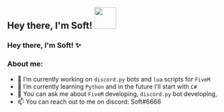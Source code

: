 <h2> Hey there, I'm Soft! <img src="https://media.discordapp.net/attachments/805366110685626378/842262646946136064/corazon.gif" width="50"></h2>

### Hey there, I'm Soft! ✨

### About me:

- 🔭 I’m currently working on `discord.py` bots and `lua` scripts for `FiveM`
- 🌱 I’m currently learning `Python` and in the future I'll start with `C#`
- 💬 You can ask me about `FiveM` developing, `discord.py` bot developing, 
- 📫 You can reach out to me on discord: Soft#6666

<!--
**ssooftt/ssooftt** is a ✨ _special_ ✨ repository because its `README.md` (this file) appears on your GitHub profile.

Here are some ideas to get you started:

- 🔭 I’m currently working on ...
- 🌱 I’m currently learning ...
- 👯 I’m looking to collaborate on ...
- 🤔 I’m looking for help with ...
- 💬 Ask me about ...
- 📫 How to reach me: ...
- 😄 Pronouns: ...
- ⚡ Fun fact: ...
-->
